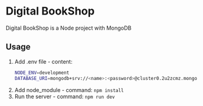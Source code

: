 # Digital BookShop

Digital BookShop is a Node project with MongoDB

## Usage
1. Add .env file - content:
   ```bash
   NODE_ENV=development
   DATABASE_URI=mongodb+srv://<name>:<password>@cluster0.2u2zcmz.mongodb.net/?retryWrites=true&w=majority&appName=Cluster0
   ```
3. Add node_module - command: ```npm install```
4. Run the server - command: ```npm run dev```

